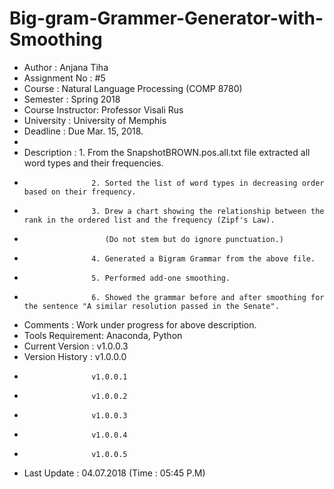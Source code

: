 # Big-gram-Grammer-Generator-with-Smoothing
* Author           : Anjana Tiha
* Assignment No    : #5 
* Course           : Natural Language Processing (COMP 8780)
* Semester         : Spring 2018
* Course Instructor: Professor Visali Rus
* University       : University of Memphis 
* Deadline         : Due Mar. 15, 2018.
*
* Description      : 1. From the SnapshotBROWN.pos.all.txt file extracted all word types and their frequencies.
*                    2. Sorted the list of word types in decreasing order based on their frequency.
*                    3. Drew a chart showing the relationship between the rank in the ordered list and the frequency (Zipf's Law). 
*                       (Do not stem but do ignore punctuation.)
*                    4. Generated a Bigram Grammar from the above file.
*                    5. Performed add-one smoothing. 
*                    6. Showed the grammar before and after smoothing for the sentence "A similar resolution passed in the Senate".
* Comments         : Work under progress for above description.
* Tools Requirement: Anaconda, Python 
* Current Version  : v1.0.0.3
* Version History  : v1.0.0.0
*                    v1.0.0.1
*                    v1.0.0.2
*                    v1.0.0.3
*                    v1.0.0.4
*                    v1.0.0.5
* Last Update      : 04.07.2018 (Time : 05:45 P.M)

